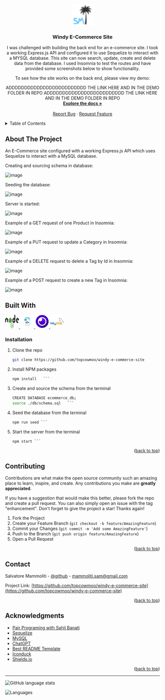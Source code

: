 <a name="readme-top"></a>

<br />
<div align="center">
  <a href="https://github.com/topcowmoo/windy-e-commerce-site">
    <img src="./assets/images/SMfavicon-32x32.png" alt="Logo" width="70" height="70">
  </a>

<h3 align="center">Windy E-Commerce Site</h3>

  <p align="center">
   I was challenged with building the back end for an e-commerce site. I took a working Express.js API and configured it to use Sequelize to interact with a MYSQL database. This site can now search, update, create and delete data from the database. I used Insomnia to test the routes and have provided some screenshots below to show functionality.

To see how the site works on the back end, please view my demo:

ADDDDDDDDDDDDDDDDDDDDDDDDD THE LINK HERE AND IN THE DEMO FOLDER IN REPO<!-- https://drive.google.com/file/d/1oSwtuzCqikUOLJWFxbwRfcQC4jHJNJuS/view?usp=sharing -->  ADDDDDDDDDDDDDDDDDDDDDDDDD THE LINK HERE AND IN THE DEMO FOLDER IN REPO
  <br />
    <a href="https://github.com/topcowmoo/windy-e-commerce-site"><strong>Explore the docs »</strong></a>
    <br />
    <br />
    <!-- <a href="https://pacific-basin-11264-4d339f96ea1b.herokuapp.com/">Link to Deployed app on Heroku</a>
    · -->
    <a href="https://github.com/topcowmoo/windy-e-commerce-site/issues">Report Bug</a>
    ·
    <a href="https://github.com/topcowmoo/windy-e-commerce-site/issues">Request Feature</a>

  </p>
</div>

<!-- TABLE OF CONTENTS -->

<details>
  <summary>Table of Contents</summary>
  <ol>
    <li>
      <a href="#about-the-project">About The Project</a>
      <ul>
        <li><a href="#built-with">Built With</a></li>
      </ul>
    </li>
        <li><a href="#installation">Installation</a></li>
      </ul>
    </li>
    <li><a href="#contributing">Contributing</a></li>
    <li><a href="#contact">Contact</a></li>
    <li><a href="#acknowledgments">Acknowledgments</a></li>
  </ol>
</details>

<!-- ABOUT THE PROJECT -->

## About The Project

An E-Commerce site configured with a working Express.js API which uses Sequelize to interact with a MySQL database.

Creating and sourcing schema in database:

![image](https://github.com/topcowmoo/windy-e-commerce-site/assets/149528212/abe0121d-89d5-4a8e-b145-9864c3b958cf)

Seeding the database:

![image](https://github.com/topcowmoo/windy-e-commerce-site/assets/149528212/cd88f48e-be69-42a3-ac93-c43c4ed5d858)

Server is started:

![image](https://github.com/topcowmoo/windy-e-commerce-site/assets/149528212/ce132cfb-6929-461f-bc2c-3188979e83d9)

Example of a GET request of one Product in Insomnia:

![image](https://github.com/topcowmoo/windy-e-commerce-site/assets/149528212/a9bf0575-9c40-4c40-9723-3116d62a9e06)

Example of a PUT request to update a Category in Insomnia:

![image](https://github.com/topcowmoo/windy-e-commerce-site/assets/149528212/b9c9542b-31ee-42b6-b8a1-3b32c83af094)

Example of a DELETE request to delete a Tag by Id in Insomnia:

![image](https://github.com/topcowmoo/windy-e-commerce-site/assets/149528212/f3fdd26d-914e-4bf5-9de7-7dbed13df622)

Example of a POST request to create a new Tag in Insomnia:

![image](https://github.com/topcowmoo/windy-e-commerce-site/assets/149528212/c2e26d6d-9cbf-429b-9edb-3c0684260906)

<!-- BUILT WITH -->

## Built With

<a href="HTML-url">
  <img src="./assets/images/nodejs.png" alt="Alt text" width="45" height="45">
  <img src="./assets/images/javascript.png" alt="Alt text" width="45" height="45">
  <img src="./assets/images/apps-insomnia.png" alt="Alt text" width="45" height="45">
  <img src="./assets/images/mysql-original-wordmark.png" alt="Alt text" width="45" height="45">
</a>

<!-- INSTALLATION -->

### Installation

1. Clone the repo
   ```sh
   git clone https://github.com/topcowmoo/windy-e-commerce-site
   ```
2. Install NPM packages
   ````sh
   npm install   ```
   ````
3. Create and source the schema from the terminal
   ````sh
   CREATE DATABASE ecommerce_db;
   source ./db/schema.sql   ```
   ````
4. Seed the database from the terminal
   ````sh
   npm run seed ```
   ````
5. Start the server from the terminal
   ````sh
   npm start ```
   ````

<p align="right">(<a href="#readme-top">back to top</a>)</p>

<!-- CONTRIBUTING -->

## Contributing

Contributions are what make the open source community such an amazing place to learn, inspire, and create. Any contributions you make are **greatly appreciated**.

If you have a suggestion that would make this better, please fork the repo and create a pull request. You can also simply open an issue with the tag "enhancement".
Don't forget to give the project a star! Thanks again!

1. Fork the Project
2. Create your Feature Branch (`git checkout -b feature/AmazingFeature`)
3. Commit your Changes (`git commit -m 'Add some AmazingFeature'`)
4. Push to the Branch (`git push origin feature/AmazingFeature`)
5. Open a Pull Request

<p align="right">(<a href="#readme-top">back to top</a>)</p>

<!-- CONTACT -->

## Contact

Salvatore Mammoliti - [@github](https://github.com/topcowmoo) - mammoliti.sam@gmail.com

Project Link: [https://github.com/topcowmoo/windy-e-commerce-site](https://github.com/topcowmoo/windy-e-commerce-site)

<p align="right">(<a href="#readme-top">back to top</a>)</p>

<!-- ACKNOWLEDGMENTS -->

## Acknowledgments

- [Pair Programing with Sahil Banati](https://github.com/sbanati)
- [Sequelize](https://sequelize.org/)
- [MySQL](https://www.mysql.com/)
- [ChatGPT](https://chat.openai.com/)
- [Best README Template](https://github.com/othneildrew/Best-README-Template)
- [Iconduck](https://iconduck.com/)
- [Shields.io](https://shields.io/)

<p align="right">(<a href="#readme-top">back to top</a>)</p>

---

![GitHub language stats](https://img.shields.io/github/languages/top/topcowmoo/windy-e-commerce-site)

![Languages](https://img.shields.io/github/languages/count/topcowmoo/windy-e-commerce-site)
